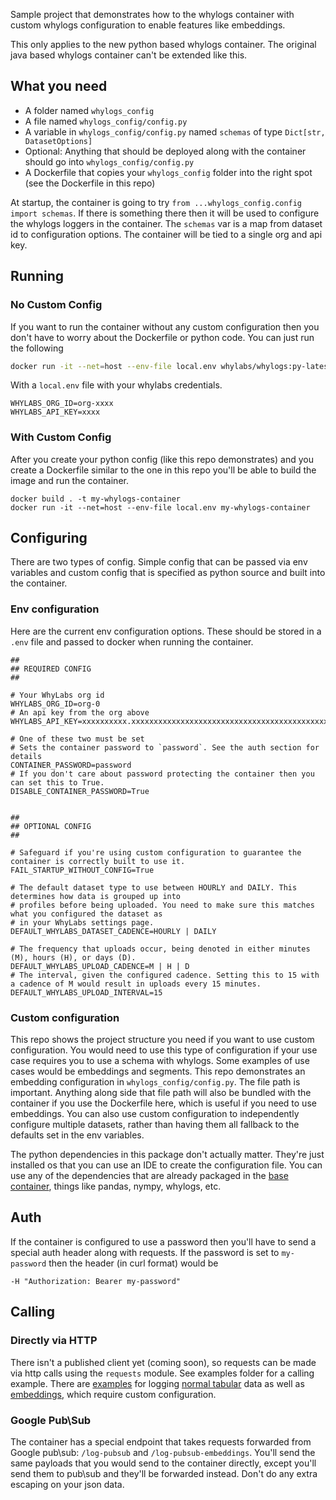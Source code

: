 
Sample project that demonstrates how to the whylogs container with custom
whylogs configuration to enable features like embeddings.

This only applies to the new python based whylogs container. The original java
based whylogs container can't be extended like this.


## What you need

- A folder named `whylogs_config`
- A file named `whylogs_config/config.py`
- A variable in `whylogs_config/config.py` named `schemas` of type `Dict[str, DatasetOptions]`
- Optional: Anything that should be deployed along with the container should go
    into `whylogs_config/config.py`
- A Dockerfile that copies your `whylogs_config` folder into the right spot (see
    the Dockerfile in this repo)


At startup, the container is going to try `from ...whylogs_config.config import schemas`. If there is something there then it will be used to configure the whylogs loggers in the container. The `schemas` var is a map from dataset id to configuration options. The container will be tied to a single org and api key.


## Running

### No Custom Config
If you want to run the container without any custom configuration then you don't
have to worry about the Dockerfile or python code. You can just run the
following

```bash
docker run -it --net=host --env-file local.env whylabs/whylogs:py-latest
```

With a `local.env` file with your whylabs credentials.

```
WHYLABS_ORG_ID=org-xxxx
WHYLABS_API_KEY=xxxx
```

### With Custom Config

After you create your python config (like this repo demonstrates) and you create
a Dockerfile similar to the one in this repo you'll be able to build the image
and run the container.

```
docker build . -t my-whylogs-container
docker run -it --net=host --env-file local.env my-whylogs-container
```

## Configuring

There are two types of config. Simple config that can be passed via env variables and custom config that is specified as python source and built into the container.

### Env configuration
Here are the current env configuration options. These should be stored in a `.env` file and passed to docker when running the container.

```
##
## REQUIRED CONFIG
##

# Your WhyLabs org id
WHYLABS_ORG_ID=org-0
# An api key from the org above
WHYLABS_API_KEY=xxxxxxxxxx.xxxxxxxxxxxxxxxxxxxxxxxxxxxxxxxxxxxxxxxxxxxxxxxxxxxxx

# One of these two must be set
# Sets the container password to `password`. See the auth section for details
CONTAINER_PASSWORD=password
# If you don't care about password protecting the container then you can set this to True.
DISABLE_CONTAINER_PASSWORD=True


##
## OPTIONAL CONFIG
##

# Safeguard if you're using custom configuration to guarantee the container is correctly built to use it.
FAIL_STARTUP_WITHOUT_CONFIG=True

# The default dataset type to use between HOURLY and DAILY. This determines how data is grouped up into
# profiles before being uploaded. You need to make sure this matches what you configured the dataset as
# in your WhyLabs settings page.
DEFAULT_WHYLABS_DATASET_CADENCE=HOURLY | DAILY

# The frequency that uploads occur, being denoted in either minutes (M), hours (H), or days (D).
DEFAULT_WHYLABS_UPLOAD_CADENCE=M | H | D
# The interval, given the configured cadence. Setting this to 15 with a cadence of M would result in uploads every 15 minutes.
DEFAULT_WHYLABS_UPLOAD_INTERVAL=15
```

### Custom configuration

This repo shows the project structure you need if you want to use custom configuration. You would need to use this type of configuration if your use case requires you to use a schema with whylogs. Some examples of use cases would be embeddings and segments. This repo demonstrates an embedding configuration in `whylogs_config/config.py`. The file path is important. Anything along side that file path will also be bundled with the container if you use the Dockerfile here, which is useful if you need to use embeddings. You can also use custom configuration to independently configure multiple datasets, rather than having them all fallback to the defaults set in the env variables.

The python dependencies in this package don't actually matter. They're just installed os that you can use an IDE to create the configuration file. You can use any of the dependencies that are already packaged in the [base container](https://github.com/whylabs/whylogs-container-python/blob/master/pyproject.toml#L10), things like pandas, nympy, whylogs, etc.

## Auth

If the container is configured to use a password then you'll have to send a special auth header along with requests. If the password is set to `my-password` then the header (in curl format) would be

```
-H "Authorization: Bearer my-password"
```

## Calling

### Directly via HTTP
There isn't a published client yet (coming soon), so requests can be made via http calls using the `requests` module. See examples folder for a calling example. There are [examples](/examples) for logging [normal tabular](examples/log.py) data as well as [embeddings](examples/embeddings-log.py), which require custom configuration.

### Google Pub\Sub
The container has a special endpoint that takes requests forwarded from Google pub\sub: `/log-pubsub` and `/log-pubsub-embeddings`. You'll send the same payloads that you would send to the container directly, except you'll send them to pub\sub and they'll be forwarded instead. Don't do any extra escaping on your json data. 